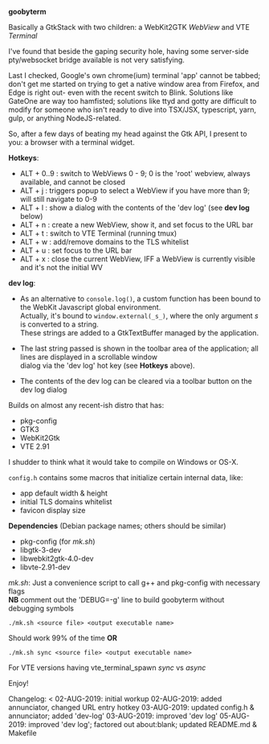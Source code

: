**goobyterm**
  
Basically a GtkStack with two children: a WebKit2GTK _WebView_ and VTE _Terminal_

I've found that beside the gaping security hole, having some server-side pty/websocket bridge available
is not very satisfying.

Last I checked, Google's own chrome(ium) terminal 'app' cannot be tabbed; don't get me started on trying
to get a native window area from Firefox, and Edge is right out- even with the recent switch to Blink.
Solutions like GateOne are way too hamfisted; solutions like ttyd and gotty are difficult to modify for someone
who isn't ready to dive into TSX/JSX, typescript, yarn, gulp, or anything NodeJS-related.

So, after a few days of beating my head against the Gtk API, I present to you: a browser with a terminal widget.

**Hotkeys**:
- ALT + 0..9 : switch to WebViews 0 - 9; 0 is the 'root' webview, always available, and cannot be closed
- ALT + j    : triggers popup to select a WebView if you have more than 9; will still navigate to 0-9
- ALT + l    : show a dialog with the contents of the 'dev log' (see **dev log** below)
- ALT + n    : create a new WebView, show it, and set focus to the URL bar
- ALT + t    : switch to VTE Terminal (running tmux)
- ALT + w    : add/remove domains to the TLS whitelist
- ALT + u    : set focus to the URL bar
- ALT + x    : close the current WebView, IFF a WebView is currently visible and it's not the initial WV

**dev log**:
 - As an alternative to `console.log()`, a custom function has been bound to the WebKit Javascript global environment.<br/>
Actually, it's bound to `window.external(_s_)`, where the only argument _s_ is converted to a string.<br/>
These strings are added to a GtkTextBuffer managed by the application.<br/>

 - The last string passed is shown in the toolbar area of the application; all lines are displayed in a scrollable window<br/>
dialog via the 'dev log' hot key (see **Hotkeys** above).

 - The contents of the dev log can be cleared via a toolbar button on the dev log dialog

Builds on almost any recent-ish distro that has:
 - pkg-config
 - GTK3
 - WebKit2Gtk
 - VTE 2.91

I shudder to think what it would take to compile on Windows or OS-X.

`config.h` contains some macros that initialize certain internal data, like:
 - app default width & height
 - initial TLS domains whitelist
 - favicon display size

**Dependencies** (Debian package names; others should be similar)
- pkg-config (for _mk.sh_)
- libgtk-3-dev
- libwebkit2gtk-4.0-dev
- libvte-2.91-dev

_mk.sh_:
Just a convenience script to call g++ and pkg-config with necessary flags<br/>
**NB** comment out the 'DEBUG=-g' line to build goobyterm without debugging symbols
```shell
./mk.sh <source file> <output executable name>
```
Should work 99% of the time
**OR**
```shell
./mk.sh sync <source file> <output executable name>
```
For VTE versions having vte_terminal_spawn _sync_ vs _async_

Enjoy!

Changelog:
 < 02-AUG-2019: initial workup
   02-AUG-2019: added annunciator, changed URL entry hotkey
   03-AUG-2019: updated config.h & annunciator; added 'dev-log'
   03-AUG-2019: improved 'dev log'
   05-AUG-2019: improved 'dev log'; factored out about:blank; updated README.md & Makefile
